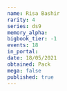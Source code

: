```yaml
---
name: Risa Bashir
rarity: 4
series: ds9
memory_alpha:
bigbook_tier: -1
events: 18
in_portal:
date: 18/05/2021
obtained: Pack
mega: false
published: true
---
```



